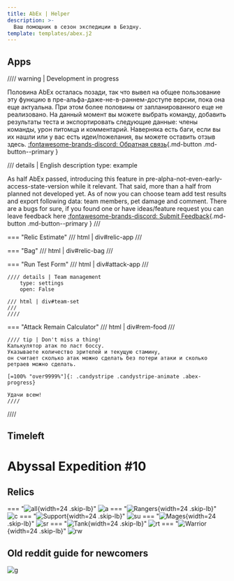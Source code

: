 ```yaml
---
title: AbEx | Helper
description: >-
  Ваш помощник в сезон экспедиции в Бездну.
template: templates/abex.j2
---
```


## Apps

//// warning | Development in progress

Половина AbEx осталась позади, так что вывел на общее пользование эту функцию в пре-альфа-даже-не-в-раннем-доступе версии, пока она еще актуальна.
При этом более половины от запланированного еще не реализовано.
На данный момент вы можете выбрать команду, добавить результаты теста и экспортировать следующие данные: члены команды, урон питомца и комментарий.
Наверняка есть баги, если вы их нашли или у вас есть идеи/пожелания, вы можете оставить отзыв здесь. [:fontawesome-brands-discord: Обратная связь](https://discord.gg/xjJavhAvv6){.md-button .md-button--primary }

/// details | English description
    type: example

As half AbEx passed, introducing this feature in pre-alpha-not-even-early-access-state-version while it relevant.
That said, more than a half from planned not developed yet.
As of now you can choose team add test results and export following data: team members, pet damage and comment.
There are a bugs for sure, if you found one or have ideas/feature request you can leave feedback here [:fontawesome-brands-discord: Submit Feedback](https://discord.gg/xjJavhAvv6){.md-button .md-button--primary }
///

=== "Relic Estimate"
    /// html | div#relic-app
    ///

=== "Bag"
    /// html | div#relic-bag
    ///

=== "Run Test Form"
    /// html | div#attack-app
    ///

    //// details | Team management
        type: settings
        open: False

    /// html | div#team-set
    ///
    ////

=== "Attack Remain Calculator"
    /// html | div#rem-food
    ///

    //// tip | Don't miss a thing!
    Калькулятор атак по ласт боссу.  
    Указываете количество зрителей и текущую стамину,  
    он считает сколько атак можно сделать без потери атаки и сколько ретраев можно сделать.  

    [=100% "over9999%"]{: .candystripe .candystripe-animate .abex-progress}

    Удачи всем!
    ////

////

## Timeleft

<div id="main-event">
  <h1>
    Abyssal Expedition #10
  </h1>
  <div class="main-container">
    <span id="start"></span>
    <span id="silent"></span>
    <span id="left"></span>
  </div>
</div>

## Relics

=== "![all](/afk.GG/assets/icons/tree/hero_tag_all.png){width=24 .skip-lb}"
    ![a][rela]
=== "![Rangers](/afk.GG/assets/icons/tree/tree-ranger.png){width=24 .skip-lb}"
    ![c][relcel]
=== "![Support](/afk.GG/assets/icons/tree/tree-support.png){width=24 .skip-lb}"
    ![su][relsup]
=== "![Mages](/afk.GG/assets/icons/tree/tree-mage.png){width=24 .skip-lb}"
    ![sr][relsor]
=== "![Tank](/afk.GG/assets/icons/tree/tree-tank.png){width=24 .skip-lb}"
    ![rt][reltan]
=== "![Warrior ](/afk.GG/assets/icons/tree/tree-might.png){width=24 .skip-lb}"
    ![rw][relwar]

## Old reddit guide for newcomers

![g][nb]

[nb]: https://media.discordapp.net/attachments/1128524376929742879/1128524655804825690/aenewbieguide.webp
[rela]: https://media.discordapp.net/attachments/1128524376929742879/1128524476540260444/all.jpg
[relcel]: https://media.discordapp.net/attachments/1128524376929742879/1128524477207171082/celerity.jpg
[relsup]: https://media.discordapp.net/attachments/1128524376929742879/1128524477723054220/image6.jpg
[relsor]: https://media.discordapp.net/attachments/1128524376929742879/1128524478964580503/sorc.jpg
[reltan]: https://media.discordapp.net/attachments/1128524376929742879/1128524480143179866/tanks.jpg
[relwar]: https://media.discordapp.net/attachments/1128524376929742879/1128524480642302093/war.jpg
